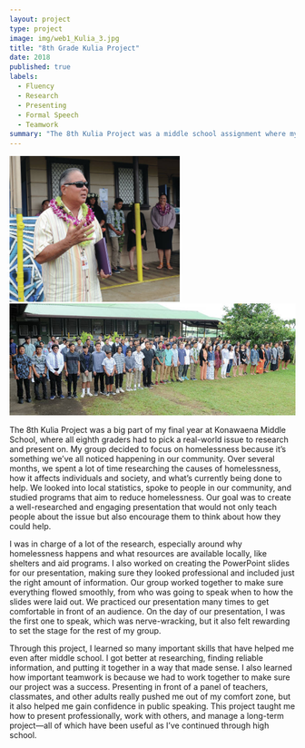 ```yaml
---
layout: project
type: project
image: img/web1_Kulia_3.jpg
title: "8th Grade Kulia Project"
date: 2018
published: true
labels:
  - Fluency 
  - Research 
  - Presenting
  - Formal Speech
  - Teamwork  
summary: "The 8th Kulia Project was a middle school assignment where my group and I researched homelessness, created a professional presentation, and developed key skills in teamwork, research, and public speaking that helped prepare us for high school."
---
```


<img width="300px" class="rounded float-start pe-4" src="../img/web1_Kulia_1.jpg">
<img class="img-fluid" src="../img/web1_Kulia_2.jpg">

The 8th Kulia Project was a big part of my final year at Konawaena Middle School, where all eighth graders had to pick a real-world issue to research and present on. My group decided to focus on homelessness because it’s something we’ve all noticed happening in our community. Over several months, we spent a lot of time researching the causes of homelessness, how it affects individuals and society, and what’s currently being done to help. We looked into local statistics, spoke to people in our community, and studied programs that aim to reduce homelessness. Our goal was to create a well-researched and engaging presentation that would not only teach people about the issue but also encourage them to think about how they could help.

I was in charge of a lot of the research, especially around why homelessness happens and what resources are available locally, like shelters and aid programs. I also worked on creating the PowerPoint slides for our presentation, making sure they looked professional and included just the right amount of information. Our group worked together to make sure everything flowed smoothly, from who was going to speak when to how the slides were laid out. We practiced our presentation many times to get comfortable in front of an audience. On the day of our presentation, I was the first one to speak, which was nerve-wracking, but it also felt rewarding to set the stage for the rest of my group.

Through this project, I learned so many important skills that have helped me even after middle school. I got better at researching, finding reliable information, and putting it together in a way that made sense. I also learned how important teamwork is because we had to work together to make sure our project was a success. Presenting in front of a panel of teachers, classmates, and other adults really pushed me out of my comfort zone, but it also helped me gain confidence in public speaking. This project taught me how to present professionally, work with others, and manage a long-term project—all of which have been useful as I’ve continued through high school.
